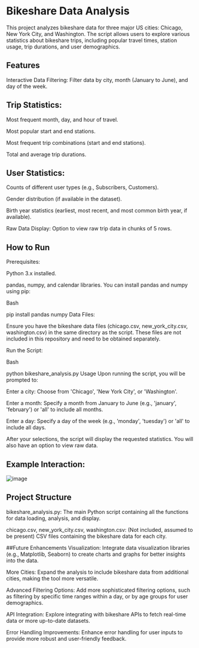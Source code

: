 
# Bikeshare Data Analysis
This project analyzes bikeshare data for three major US cities: Chicago, New York City, and Washington. The script allows users to explore various statistics about bikeshare trips, including popular travel times, station usage, trip durations, and user demographics.

## Features
Interactive Data Filtering: Filter data by city, month (January to June), and day of the week.

## Trip Statistics:

Most frequent month, day, and hour of travel.

Most popular start and end stations.

Most frequent trip combinations (start and end stations).

Total and average trip durations.

## User Statistics:

Counts of different user types (e.g., Subscribers, Customers).

Gender distribution (if available in the dataset).

Birth year statistics (earliest, most recent, and most common birth year, if available).

Raw Data Display: Option to view raw trip data in chunks of 5 rows.

## How to Run
Prerequisites:

Python 3.x installed.

pandas, numpy, and calendar libraries. You can install pandas and numpy using pip:

Bash

pip install pandas numpy
Data Files:

Ensure you have the bikeshare data files (chicago.csv, new_york_city.csv, washington.csv) in the same directory as the script. These files are not included in this repository and need to be obtained separately.

Run the Script:

Bash

python bikeshare_analysis.py
Usage
Upon running the script, you will be prompted to:

Enter a city: Choose from 'Chicago', 'New York City', or 'Washington'.

Enter a month: Specify a month from January to June (e.g., 'january', 'february') or 'all' to include all months.

Enter a day: Specify a day of the week (e.g., 'monday', 'tuesday') or 'all' to include all days.

After your selections, the script will display the requested statistics. You will also have an option to view raw data.

## Example Interaction:
![image](https://github.com/user-attachments/assets/265bc1c2-2de9-465a-a42d-2ad46e0e594d)

 ## Project Structure
bikeshare_analysis.py: The main Python script containing all the functions for data loading, analysis, and display.

chicago.csv, new_york_city.csv, washington.csv: (Not included, assumed to be present) CSV files containing the bikeshare data for each city.

##Future Enhancements
Visualization: Integrate data visualization libraries (e.g., Matplotlib, Seaborn) to create charts and graphs for better insights into the data.

More Cities: Expand the analysis to include bikeshare data from additional cities, making the tool more versatile.

Advanced Filtering Options: Add more sophisticated filtering options, such as filtering by specific time ranges within a day, or by age groups for user demographics.

API Integration: Explore integrating with bikeshare APIs to fetch real-time data or more up-to-date datasets.

Error Handling Improvements: Enhance error handling for user inputs to provide more robust and user-friendly feedback.
